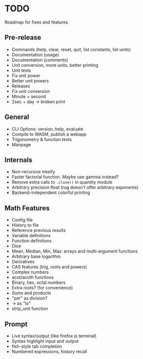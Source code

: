 # TODO

Roadmap for fixes and features.

## Pre-release
 - Commands (help, clear, reset, quit, list constants, list units)
 - Documentation (usage)
 - Documentation (comments)
 - Unit conversion, more units, better printing
 - Unit tests
 - Fix unit power
 - Better unit powers
 - Releases
 - Fix unit conversion
 - Minute + second
 - 2sec + day -> broken print

## General
 - CLI Options: version, help, evaluate
 - Compile to WASM, publish a webapp
 - Trigonometry & function tests
 - Manpage


## Internals
 - Non-recursive treeify
 - Faster factorial function. Maybe use gamma instead?
 - Remove extra calls to `.clone()` in quantity module
 - Arbitrary precision float (rug doesn't offer arbitrary exponents)
 - Backend-independent colorful printing

## Math Features
 - Config file
 - History to file
 - Reference previous results
 - Variable definitions
 - Function definitions
 - Dice
 - Mean, Median, Min, Max: arrays and multi-argument functions
 - Arbitrary base logarithm
 - Derivatives
 - CAS features (trig, roots and powers)
 - Complex numbers
 - acot/acoth functions
 - Binary, hex, octal numbers
 - Extra roots? (for convenience)
 - Sums and products
 - "per" as division?
 - -> as "to"
 - strip_unit function


## Prompt
 - Live syntax/output (like firefox js terminal)
 - Syntax highlight input and output
 - fish-style tab completion
 - Numbered expressions, history recall
